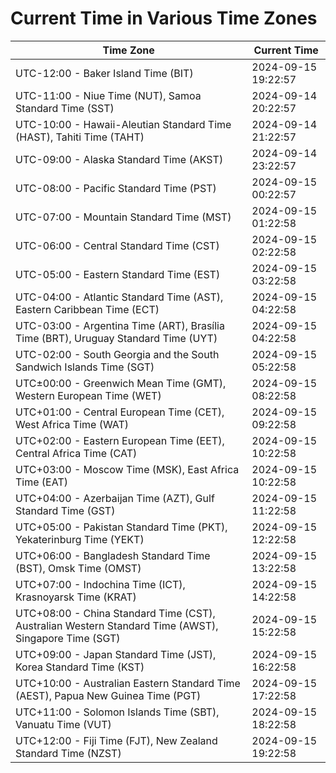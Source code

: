 # Current Time in Various Time Zones

| Time Zone | Current Time |
|-----------|--------------|
| UTC-12:00 - Baker Island Time (BIT) | 2024-09-15 19:22:57 |
| UTC-11:00 - Niue Time (NUT), Samoa Standard Time (SST) | 2024-09-14 20:22:57 |
| UTC-10:00 - Hawaii-Aleutian Standard Time (HAST), Tahiti Time (TAHT) | 2024-09-14 21:22:57 |
| UTC-09:00 - Alaska Standard Time (AKST) | 2024-09-14 23:22:57 |
| UTC-08:00 - Pacific Standard Time (PST) | 2024-09-15 00:22:57 |
| UTC-07:00 - Mountain Standard Time (MST) | 2024-09-15 01:22:58 |
| UTC-06:00 - Central Standard Time (CST) | 2024-09-15 02:22:58 |
| UTC-05:00 - Eastern Standard Time (EST) | 2024-09-15 03:22:58 |
| UTC-04:00 - Atlantic Standard Time (AST), Eastern Caribbean Time (ECT) | 2024-09-15 04:22:58 |
| UTC-03:00 - Argentina Time (ART), Brasília Time (BRT), Uruguay Standard Time (UYT) | 2024-09-15 04:22:58 |
| UTC-02:00 - South Georgia and the South Sandwich Islands Time (SGT) | 2024-09-15 05:22:58 |
| UTC±00:00 - Greenwich Mean Time (GMT), Western European Time (WET) | 2024-09-15 08:22:58 |
| UTC+01:00 - Central European Time (CET), West Africa Time (WAT) | 2024-09-15 09:22:58 |
| UTC+02:00 - Eastern European Time (EET), Central Africa Time (CAT) | 2024-09-15 10:22:58 |
| UTC+03:00 - Moscow Time (MSK), East Africa Time (EAT) | 2024-09-15 10:22:58 |
| UTC+04:00 - Azerbaijan Time (AZT), Gulf Standard Time (GST) | 2024-09-15 11:22:58 |
| UTC+05:00 - Pakistan Standard Time (PKT), Yekaterinburg Time (YEKT) | 2024-09-15 12:22:58 |
| UTC+06:00 - Bangladesh Standard Time (BST), Omsk Time (OMST) | 2024-09-15 13:22:58 |
| UTC+07:00 - Indochina Time (ICT), Krasnoyarsk Time (KRAT) | 2024-09-15 14:22:58 |
| UTC+08:00 - China Standard Time (CST), Australian Western Standard Time (AWST), Singapore Time (SGT) | 2024-09-15 15:22:58 |
| UTC+09:00 - Japan Standard Time (JST), Korea Standard Time (KST) | 2024-09-15 16:22:58 |
| UTC+10:00 - Australian Eastern Standard Time (AEST), Papua New Guinea Time (PGT) | 2024-09-15 17:22:58 |
| UTC+11:00 - Solomon Islands Time (SBT), Vanuatu Time (VUT) | 2024-09-15 18:22:58 |
| UTC+12:00 - Fiji Time (FJT), New Zealand Standard Time (NZST) | 2024-09-15 19:22:58 |
